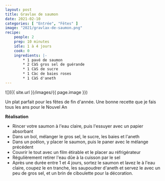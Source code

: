 ```yaml
---
layout: post
title: Gravlax de saumon
date: 2021-02-10
categories: [ "Entrée", "Fêtes" ]
image: "2021/gravlax-de-saumon.png"
recipe:
    people: 2
    prep: 10 minutes
    idle: 1 à 4 jours
    cook: 0
    ingredients: |-
        * 1 pavé de saumon
        * 2 CàS gros sel de guérande
        * 1 CàS de sucre
        * 1 Càc de baies roses
        * 1 CàS d'aneth
---
```

![]({{ site.url }}/images/{{ page.image }})

Un plat parfait pour les fêtes de fin d'année. Une bonne recette que je fais tous les ans pour le Nouvel An

**Réalisation**

* Rincer votre saumon à l'eau claire, puis l'essuyer avec un papier absorbant
* Dans un bol, mélanger le gros sel, le sucre, les baies et l'aneth
* Dans un poêlon, y placer le saumon, puis le paner avec le mélange précédent
* Couvrir le tout avec un film étirable et le placer au réfrigérateur
* Régulièrement retirer l'eau dûe à la cuisson par le sel
* Après une durée entre 1 et 4 jours, sortez le saumon et lavez le à l'eau claire, coupez le en tranche, les saupoudrer d'aneth et servez le avec un peu de gros sel, et un brin de ciboulette pour la décoration.
